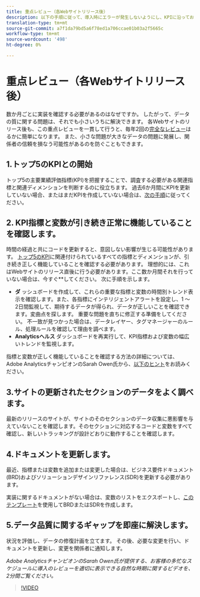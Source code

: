 ```yaml
---
title: 重点レビュー（各Webサイトリリース後）
description: 以下の手順に従って、導入時にエラーが発生しないようにし、KPIに沿っておく必要があります。
translation-type: tm+mt
source-git-commit: a7f1da79bd5a6f78ed1a706ccae01b03a2f5665c
workflow-type: tm+mt
source-wordcount: '498'
ht-degree: 0%

---
```



# 重点レビュー（各Webサイトリリース後）

数か月ごとに実装を確認する必要があるのはなぜですか。 したがって、データの質に関する問題は、それでも小さいうちに解決できます。 各Webサイトのリリース後も、この重点レビューを一貫して行うと、毎年2回の[完全なレビュー](/help/implement/review/full-review.md)はるかに簡単になります。 また、小さな問題が大きなデータの問題に発展し、関係者の信頼を損なう可能性があるのを防ぐこともできます。

## 1.トップ5のKPIとの開始

トップ5の主要業績評価指標(KPI)を把握することで、調査する必要がある関連指標と関連ディメンションを判断するのに役立ちます。 過去6か月間にKPIを更新していない場合、またはまだKPIを作成していない場合は、[次の手順](/help/implement/review/define-kpis.md)に従ってください。

## 2. KPI指標と変数が引き続き正常に機能していることを確認します。

時間の経過と共にコードを更新すると、意図しない影響が生じる可能性があります。 [トップ5のKPI](/help/implement/review/define-kpis.md)に関連付けられているすべての指標とディメンションが、引き続き正しく機能していることを確認する必要があります。 理想的には、これはWebサイトのリリース直後に行う必要があります。ここ数か月間それを行っていない場合は、今すぐ&#x200B;**&#x200B;してください。 次に手順を示します。

* **ダ** ッシュボードを作成して、これらの重要な指標と変数の時間別トレンド表示を確認します。また、各指標にインテリジェントアラートを設定し、1 ～ 2日間監視して、期待するデータが得られ、データが正しいことを確認できます。変曲点を探します。 重要な問題を直ちに修正する準備をしてください。 不一致が見つかった場合は、データレイヤー、タグマネージャーのルール、処理ルールを確認して理由を調べます。
* **Analyticsヘルス** ダッシュボードを再実行して、KPI指標および変数の幅広いトレンドを監視します。

指標と変数が正しく機能していることを確認する方法の詳細については、Adobe AnalyticsチャンピオンのSarah Owen氏から、[以下のヒント](https://experienceleaguecommunities.adobe.com/t5/adobe-analytics-discussions/my-five-best-tips-for-keeping-adobe-analytics-humming/td-p/388608)をお読みください。

## 3.サイトの更新されたセクションのデータをよく調べます。

最新のリリースのサイトが、サイトのそのセクションのデータ収集に悪影響を与えていないことを確認します。そのセクションに対応するコードと変数をすべて確認し、新しいトラッキングが設計どおりに動作することを確認します。

## 4.ドキュメントを更新します。

最近、指標または変数を追加または変更した場合は、ビジネス要件ドキュメント(BRD)およびソリューションデザインリファレンス(SDR)を更新する必要があります。

実装に関するドキュメントがない場合は、変数のリストをエクスポートし、[このテンプレート](https://experienceleague.adobe.com/docs/analytics-learn/tutorials/implementation/implementation-basics/creating-a-business-requirements-document.html?lang=en#implementation)を使用してBRDまたはSDRを作成します。

## 5.データ品質に関するギャップを即座に解決します。

状況を評価し、データの修復計画を立てます。 その後、必要な変更を行い、ドキュメントを更新し、変更を関係者に通知します。

*Adobe AnalyticsチャンピオンのSarah Owen氏が提供する、お客様の多忙なスケジュールに導入のレビューを適切に表示できる自然な時期に関するビデオを、2分間ご覧ください。*

>[!VIDEO](https://video.tv.adobe.com/v/328340/?quality=12&learn=on)
